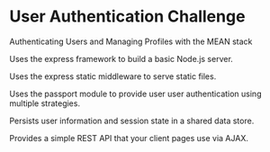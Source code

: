 # User Authentication Challenge

Authenticating Users and Managing Profiles with the MEAN stack

Uses the express framework to build a basic Node.js server.

Uses the express static middleware to serve static files.

Uses the passport module to provide user user authentication using multiple strategies.

Persists user information and session state in a shared data store.

Provides a simple REST API that your client pages use via AJAX.

